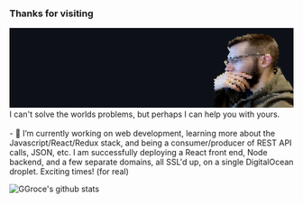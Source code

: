 ### Thanks for visiting
<img src="https://github.com/ggroce/ggroce/blob/main/header.png">
<br>
I can't solve the worlds problems, but perhaps I can help you with yours. 
<br>
<br>
- 🔭 I’m currently working on web development, learning more about the Javascript/React/Redux stack, and being a consumer/producer of REST API calls, JSON, etc.  I am successfully deploying a React front end, Node backend, and a few separate domains, all SSL'd up, on a single DigitalOcean droplet.  Exciting times!  (for real)  
<br>

![GGroce's github stats](https://github-readme-stats.vercel.app/api?username=ggroce&count_private=1&show_icons=true&theme=gruvbox&hide=stars)

<!--
**ggroce/ggroce** is a ✨ _special_ ✨ repository because its `README.md` (this file) appears on your GitHub profile.

Here are some ideas to get you started:

- 🔭 I’m currently working on ...
- 🌱 I’m currently learning ...
- 👯 I’m looking to collaborate on ...
- 🤔 I’m looking for help with ...
- 💬 Ask me about ...
- 📫 How to reach me: ...
- 😄 Pronouns: ...
- ⚡ Fun fact: ...
-->
